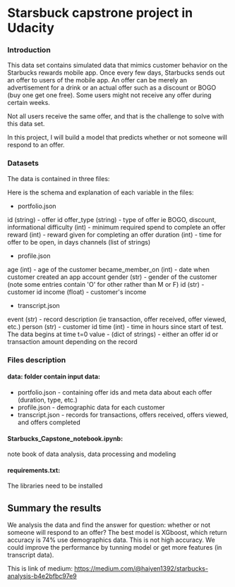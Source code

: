 # Starsbuck capstrone project in Udacity

### Introduction
This data set contains simulated data that mimics customer behavior on the Starbucks rewards mobile app. Once every few days, Starbucks sends out an offer to users of the mobile app. An offer can be merely an advertisement for a drink or an actual offer such as a discount or BOGO (buy one get one free). Some users might not receive any offer during certain weeks.

Not all users receive the same offer, and that is the challenge to solve with this data set.

In this project, I will build a model that predicts whether or not someone will respond to an offer. 

### Datasets
The data is contained in three files:


Here is the schema and explanation of each variable in the files:

* portfolio.json

id (string) - offer id
offer_type (string) - type of offer ie BOGO, discount, informational
difficulty (int) - minimum required spend to complete an offer
reward (int) - reward given for completing an offer
duration (int) - time for offer to be open, in days
channels (list of strings)

* profile.json

age (int) - age of the customer
became_member_on (int) - date when customer created an app account
gender (str) - gender of the customer (note some entries contain 'O' for other rather than M or F)
id (str) - customer id
income (float) - customer's income

* transcript.json

event (str) - record description (ie transaction, offer received, offer viewed, etc.)
person (str) - customer id
time (int) - time in hours since start of test. The data begins at time t=0
value - (dict of strings) - either an offer id or transaction amount depending on the record

### Files description
#### data: folder contain input data:
* portfolio.json - containing offer ids and meta data about each offer (duration, type, etc.)
* profile.json - demographic data for each customer
* transcript.json - records for transactions, offers received, offers viewed, and offers completed
#### Starbucks_Capstone_notebook.ipynb: 
note book of data analysis, data processing and modeling
#### requirements.txt: 
The libraries need to be installed

## Summary the results
We analysis the data and find the answer for question:  whether or not someone will respond to an offer?
The best model is XGboost, which return accuracy is 74% use demographics data.
This is not high accuracy. We could improve the performance by tunning model or get more features (in transcript data).

This is link of medium: https://medium.com/@haiyen1392/starbucks-analysis-b4e2bfbc97e9
